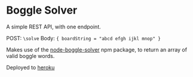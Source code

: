# Boggle Solver

A simple REST API, with one endpoint.

POST: `\solve`
Body: `{ boardString = "abcd efgh ijkl mnop" }`


Makes use of the [node-boggle-solver](https://www.npmjs.com/package/node-boggle-solver) npm package, to return an array of valid boggle words.

Deployed to [heroku](https://serene-crag-32560.herokuapp.com/)